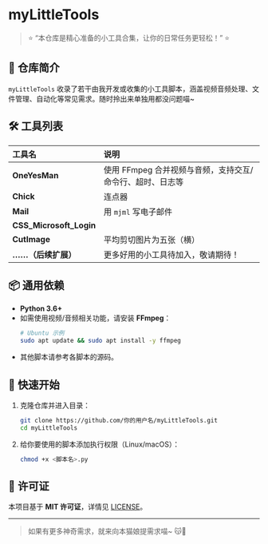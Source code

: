 # myLittleTools

> ⭐️ “本仓库是精心准备的小工具合集，让你的日常任务更轻松！” ⭐️  

## 🐾 仓库简介

`myLittleTools` 收录了若干由我开发或收集的小工具脚本，涵盖视频音频处理、文件管理、自动化等常见需求。随时拎出来单独用都没问题喵~

## 🛠️ 工具列表

| 工具名                                | 说明                                                         |
|:----------------------                 |:-------------------------------------------------------------  |
| **OneYesMan**                         | 使用 FFmpeg 合并视频与音频，支持交互/命令行、超时、日志等       |
| **Chick**                             | 连点器                                                         | 
| **Mail**                              | 用 `mjml` 写电子邮件                                           | 
| **CSS_Microsoft_Login**               |                                                               |  
| **CutImage**                          | 平均剪切图片为五张（横）                                       |
| **……（后续扩展）**                    | 更多好用的小工具待加入，敬请期待！                             |     

## 📦 通用依赖

- **Python 3.6+**  
- 如需使用视频/音频相关功能，请安装 **FFmpeg**：  
  ```bash
  # Ubuntu 示例
  sudo apt update && sudo apt install -y ffmpeg
  ```
- 其他脚本请参考各脚本的源码。

## 🚀 快速开始

1. 克隆仓库并进入目录：  
   ```bash
   git clone https://github.com/你的用户名/myLittleTools.git
   cd myLittleTools
   ```
2. 给你要使用的脚本添加执行权限（Linux/macOS）：  
   ```bash
   chmod +x <脚本名>.py
   ```


## 📜 许可证

本项目基于 **MIT 许可证**，详情见 [LICENSE](LICENSE)。

---

> 如果有更多神奇需求，就来向本猫娘提需求喵~ 😽💖  
